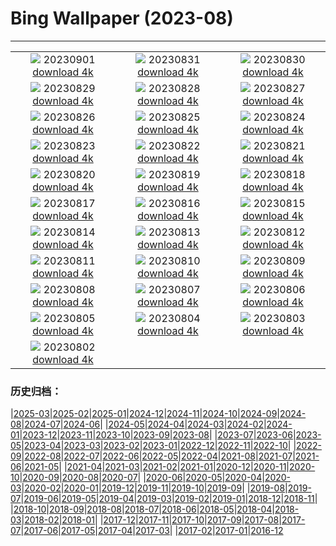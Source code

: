 # Bing Wallpaper (2023-08)
**************
| | | |
| :----: | :----: | :----: |
| ![](https://www.bing.com/th?id=OHR.TurkeyTailMush_DE-DE7496636357_1920x1080.jpg) 20230901 [download 4k](https://www.bing.com/th?id=OHR.TurkeyTailMush_DE-DE7496636357_UHD.jpg) | ![](https://www.bing.com/th?id=OHR.CassiusFlorentius_DE-DE8060490789_1920x1080.jpg) 20230831 [download 4k](https://www.bing.com/th?id=OHR.CassiusFlorentius_DE-DE8060490789_UHD.jpg) | ![](https://www.bing.com/th?id=OHR.NingalooShark_DE-DE6573151950_1920x1080.jpg) 20230830 [download 4k](https://www.bing.com/th?id=OHR.NingalooShark_DE-DE6573151950_UHD.jpg) |
| ![](https://www.bing.com/th?id=OHR.AvatarMountain_DE-DE4930608814_1920x1080.jpg) 20230829 [download 4k](https://www.bing.com/th?id=OHR.AvatarMountain_DE-DE4930608814_UHD.jpg) | ![](https://www.bing.com/th?id=OHR.DubrovnikHarbor_DE-DE5532688724_1920x1080.jpg) 20230828 [download 4k](https://www.bing.com/th?id=OHR.DubrovnikHarbor_DE-DE5532688724_UHD.jpg) | ![](https://www.bing.com/th?id=OHR.JejuIsland_DE-DE4817558281_1920x1080.jpg) 20230827 [download 4k](https://www.bing.com/th?id=OHR.JejuIsland_DE-DE4817558281_UHD.jpg) |
| ![](https://www.bing.com/th?id=OHR.MuseumIsland_DE-DE4387476793_1920x1080.jpg) 20230826 [download 4k](https://www.bing.com/th?id=OHR.MuseumIsland_DE-DE4387476793_UHD.jpg) | ![](https://www.bing.com/th?id=OHR.YellowstoneFalls_DE-DE1411382450_1920x1080.jpg) 20230825 [download 4k](https://www.bing.com/th?id=OHR.YellowstoneFalls_DE-DE1411382450_UHD.jpg) | ![](https://www.bing.com/th?id=OHR.Rothenburg_DE-DE4473988818_1920x1080.jpg) 20230824 [download 4k](https://www.bing.com/th?id=OHR.Rothenburg_DE-DE4473988818_UHD.jpg) |
| ![](https://www.bing.com/th?id=OHR.SkogafossWaterfall_DE-DE3965577607_1920x1080.jpg) 20230823 [download 4k](https://www.bing.com/th?id=OHR.SkogafossWaterfall_DE-DE3965577607_UHD.jpg) | ![](https://www.bing.com/th?id=OHR.TunisiaAmphitheatre_DE-DE3554422435_1920x1080.jpg) 20230822 [download 4k](https://www.bing.com/th?id=OHR.TunisiaAmphitheatre_DE-DE3554422435_UHD.jpg) | ![](https://www.bing.com/th?id=OHR.EmeraldLakeYukon_DE-DE3171972927_1920x1080.jpg) 20230821 [download 4k](https://www.bing.com/th?id=OHR.EmeraldLakeYukon_DE-DE3171972927_UHD.jpg) |
| ![](https://www.bing.com/th?id=OHR.StartPointLight_DE-DE0396922418_1920x1080.jpg) 20230820 [download 4k](https://www.bing.com/th?id=OHR.StartPointLight_DE-DE0396922418_UHD.jpg) | ![](https://www.bing.com/th?id=OHR.CameraSquirrel_DE-DE9987181480_1920x1080.jpg) 20230819 [download 4k](https://www.bing.com/th?id=OHR.CameraSquirrel_DE-DE9987181480_UHD.jpg) | ![](https://www.bing.com/th?id=OHR.LuebeckRiverTrave_DE-DE9748336863_1920x1080.jpg) 20230818 [download 4k](https://www.bing.com/th?id=OHR.LuebeckRiverTrave_DE-DE9748336863_UHD.jpg) |
| ![](https://www.bing.com/th?id=OHR.BucerosBicornis_DE-DE7282207548_1920x1080.jpg) 20230817 [download 4k](https://www.bing.com/th?id=OHR.BucerosBicornis_DE-DE7282207548_UHD.jpg) | ![](https://www.bing.com/th?id=OHR.KeyWestBridge_DE-DE0913922445_1920x1080.jpg) 20230816 [download 4k](https://www.bing.com/th?id=OHR.KeyWestBridge_DE-DE0913922445_UHD.jpg) | ![](https://www.bing.com/th?id=OHR.TaorminaSquare_DE-DE8419551303_1920x1080.jpg) 20230815 [download 4k](https://www.bing.com/th?id=OHR.TaorminaSquare_DE-DE8419551303_UHD.jpg) |
| ![](https://www.bing.com/th?id=OHR.GeckoLeaf_DE-DE4962242686_1920x1080.jpg) 20230814 [download 4k](https://www.bing.com/th?id=OHR.GeckoLeaf_DE-DE4962242686_UHD.jpg) | ![](https://www.bing.com/th?id=OHR.PerseidsOregon_DE-DE7453606880_1920x1080.jpg) 20230813 [download 4k](https://www.bing.com/th?id=OHR.PerseidsOregon_DE-DE7453606880_UHD.jpg) | ![](https://www.bing.com/th?id=OHR.ThreeElephants_DE-DE4887796804_1920x1080.jpg) 20230812 [download 4k](https://www.bing.com/th?id=OHR.ThreeElephants_DE-DE4887796804_UHD.jpg) |
| ![](https://www.bing.com/th?id=OHR.JupiterArtland_DE-DE5348039414_1920x1080.jpg) 20230811 [download 4k](https://www.bing.com/th?id=OHR.JupiterArtland_DE-DE5348039414_UHD.jpg) | ![](https://www.bing.com/th?id=OHR.WorldLionDay_DE-DE3554846602_1920x1080.jpg) 20230810 [download 4k](https://www.bing.com/th?id=OHR.WorldLionDay_DE-DE3554846602_UHD.jpg) | ![](https://www.bing.com/th?id=OHR.BathurstArt_DE-DE4645187726_1920x1080.jpg) 20230809 [download 4k](https://www.bing.com/th?id=OHR.BathurstArt_DE-DE4645187726_UHD.jpg) |
| ![](https://www.bing.com/th?id=OHR.InfinityTaipei_DE-DE3086691041_1920x1080.jpg) 20230808 [download 4k](https://www.bing.com/th?id=OHR.InfinityTaipei_DE-DE3086691041_UHD.jpg) | ![](https://www.bing.com/th?id=OHR.BodieNC_DE-DE6827272449_1920x1080.jpg) 20230807 [download 4k](https://www.bing.com/th?id=OHR.BodieNC_DE-DE6827272449_UHD.jpg) | ![](https://www.bing.com/th?id=OHR.NaganoPond_DE-DE6341491566_1920x1080.jpg) 20230806 [download 4k](https://www.bing.com/th?id=OHR.NaganoPond_DE-DE6341491566_UHD.jpg) |
| ![](https://www.bing.com/th?id=OHR.Bogenbruecke_DE-DE4748287145_1920x1080.jpg) 20230805 [download 4k](https://www.bing.com/th?id=OHR.Bogenbruecke_DE-DE4748287145_UHD.jpg) | ![](https://www.bing.com/th?id=OHR.GothicRuins_DE-DE5741219714_1920x1080.jpg) 20230804 [download 4k](https://www.bing.com/th?id=OHR.GothicRuins_DE-DE5741219714_UHD.jpg) | ![](https://www.bing.com/th?id=OHR.ZelenciSprings_DE-DE5038912927_1920x1080.jpg) 20230803 [download 4k](https://www.bing.com/th?id=OHR.ZelenciSprings_DE-DE5038912927_UHD.jpg) |
| ![](https://www.bing.com/th?id=OHR.CapitolButte_DE-DE2292807711_1920x1080.jpg) 20230802 [download 4k](https://www.bing.com/th?id=OHR.CapitolButte_DE-DE2292807711_UHD.jpg) |  |  |

### 历史归档：

|[2025-03](/2025-03/2025-03.md)|[2025-02](/2025-02/2025-02.md)|[2025-01](/2025-01/2025-01.md)|[2024-12](/2024-12/2024-12.md)|[2024-11](/2024-11/2024-11.md)|[2024-10](/2024-10/2024-10.md)|[2024-09](/2024-09/2024-09.md)|[2024-08](/2024-08/2024-08.md)|[2024-07](/2024-07/2024-07.md)|[2024-06](/2024-06/2024-06.md)|
|[2024-05](/2024-05/2024-05.md)|[2024-04](/2024-04/2024-04.md)|[2024-03](/2024-03/2024-03.md)|[2024-02](/2024-02/2024-02.md)|[2024-01](/2024-01/2024-01.md)|[2023-12](/2023-12/2023-12.md)|[2023-11](/2023-11/2023-11.md)|[2023-10](/2023-10/2023-10.md)|[2023-09](/2023-09/2023-09.md)|[2023-08](/2023-08/2023-08.md)|
|[2023-07](/2023-07/2023-07.md)|[2023-06](/2023-06/2023-06.md)|[2023-05](/2023-05/2023-05.md)|[2023-04](/2023-04/2023-04.md)|[2023-03](/2023-03/2023-03.md)|[2023-02](/2023-02/2023-02.md)|[2023-01](/2023-01/2023-01.md)|[2022-12](/2022-12/2022-12.md)|[2022-11](/2022-11/2022-11.md)|[2022-10](/2022-10/2022-10.md)|
|[2022-09](/2022-09/2022-09.md)|[2022-08](/2022-08/2022-08.md)|[2022-07](/2022-07/2022-07.md)|[2022-06](/2022-06/2022-06.md)|[2022-05](/2022-05/2022-05.md)|[2022-04](/2022-04/2022-04.md)|[2021-08](/2021-08/2021-08.md)|[2021-07](/2021-07/2021-07.md)|[2021-06](/2021-06/2021-06.md)|[2021-05](/2021-05/2021-05.md)|
|[2021-04](/2021-04/2021-04.md)|[2021-03](/2021-03/2021-03.md)|[2021-02](/2021-02/2021-02.md)|[2021-01](/2021-01/2021-01.md)|[2020-12](/2020-12/2020-12.md)|[2020-11](/2020-11/2020-11.md)|[2020-10](/2020-10/2020-10.md)|[2020-09](/2020-09/2020-09.md)|[2020-08](/2020-08/2020-08.md)|[2020-07](/2020-07/2020-07.md)|
|[2020-06](/2020-06/2020-06.md)|[2020-05](/2020-05/2020-05.md)|[2020-04](/2020-04/2020-04.md)|[2020-03](/2020-03/2020-03.md)|[2020-02](/2020-02/2020-02.md)|[2020-01](/2020-01/2020-01.md)|[2019-12](/2019-12/2019-12.md)|[2019-11](/2019-11/2019-11.md)|[2019-10](/2019-10/2019-10.md)|[2019-09](/2019-09/2019-09.md)|
|[2019-08](/2019-08/2019-08.md)|[2019-07](/2019-07/2019-07.md)|[2019-06](/2019-06/2019-06.md)|[2019-05](/2019-05/2019-05.md)|[2019-04](/2019-04/2019-04.md)|[2019-03](/2019-03/2019-03.md)|[2019-02](/2019-02/2019-02.md)|[2019-01](/2019-01/2019-01.md)|[2018-12](/2018-12/2018-12.md)|[2018-11](/2018-11/2018-11.md)|
|[2018-10](/2018-10/2018-10.md)|[2018-09](/2018-09/2018-09.md)|[2018-08](/2018-08/2018-08.md)|[2018-07](/2018-07/2018-07.md)|[2018-06](/2018-06/2018-06.md)|[2018-05](/2018-05/2018-05.md)|[2018-04](/2018-04/2018-04.md)|[2018-03](/2018-03/2018-03.md)|[2018-02](/2018-02/2018-02.md)|[2018-01](/2018-01/2018-01.md)|
|[2017-12](/2017-12/2017-12.md)|[2017-11](/2017-11/2017-11.md)|[2017-10](/2017-10/2017-10.md)|[2017-09](/2017-09/2017-09.md)|[2017-08](/2017-08/2017-08.md)|[2017-07](/2017-07/2017-07.md)|[2017-06](/2017-06/2017-06.md)|[2017-05](/2017-05/2017-05.md)|[2017-04](/2017-04/2017-04.md)|[2017-03](/2017-03/2017-03.md)|
|[2017-02](/2017-02/2017-02.md)|[2017-01](/2017-01/2017-01.md)|[2016-12](/2016-12/2016-12.md)